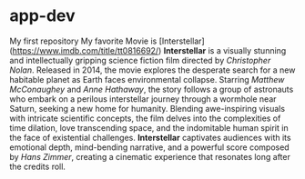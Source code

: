# app-dev
My first repository
My favorite Movie is [Interstellar] (https://www.imdb.com/title/tt0816692/) 
**Interstellar** is a visually stunning and intellectually gripping science fiction film directed by *Christopher Nolan*. Released in 2014, 
the movie explores the desperate search for a new habitable planet as Earth faces environmental collapse. Starring *Matthew McConaughey* and *Anne Hathaway*, 
the story follows a group of astronauts who embark on a perilous interstellar journey through a wormhole near Saturn, seeking a new home for humanity. 
Blending awe-inspiring visuals with intricate scientific concepts, the film delves into the complexities of time dilation, love transcending space, 
and the indomitable human spirit in the face of existential challenges. **Interstellar** captivates audiences with its emotional depth, mind-bending narrative,
and a powerful score composed by *Hans Zimmer*, creating a cinematic experience that resonates long after the credits roll.
